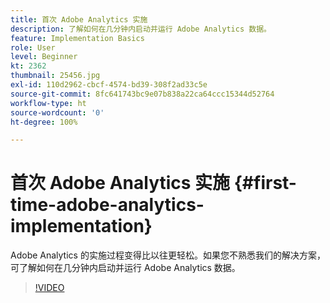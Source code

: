 ```yaml
---
title: 首次 Adobe Analytics 实施
description: 了解如何在几分钟内启动并运行 Adobe Analytics 数据。
feature: Implementation Basics
role: User
level: Beginner
kt: 2362
thumbnail: 25456.jpg
exl-id: 110d2962-cbcf-4574-bd39-308f2ad33c5e
source-git-commit: 8fc641743bc9e07b838a22ca64ccc15344d52764
workflow-type: ht
source-wordcount: '0'
ht-degree: 100%

---
```


# 首次 Adobe Analytics 实施 {#first-time-adobe-analytics-implementation}

Adobe Analytics 的实施过程变得比以往更轻松。如果您不熟悉我们的解决方案，可了解如何在几分钟内启动并运行 Adobe Analytics 数据。

>[!VIDEO](https://video.tv.adobe.com/v/25456/?quality=12&learn=on)